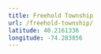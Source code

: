 ```yaml
---
title: Freehold Township
url: /freehold-township/
latitude: 40.2161336
longitude: -74.283856
---
```

